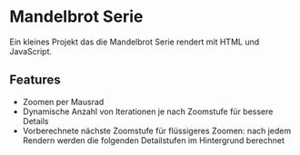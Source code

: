 # Mandelbrot Serie
Ein kleines Projekt das die Mandelbrot Serie rendert mit HTML und JavaScript.

## Features
- Zoomen per Mausrad
- Dynamische Anzahl von Iterationen je nach Zoomstufe für bessere Details
- Vorberechnete nächste Zoomstufe für flüssigeres Zoomen: nach jedem Rendern werden die folgenden Detailstufen im Hintergrund berechnet

